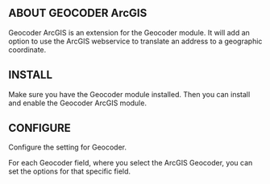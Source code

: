 ABOUT GEOCODER ArcGIS
---------------------

Geocoder ArcGIS is an extension for the Geocoder module. It will add an option to use the ArcGIS webservice to translate an address to a geographic coordinate.

INSTALL
-------

Make sure you have the Geocoder module installed. Then you can install and enable the Geocoder ArcGIS module. 

CONFIGURE
---------

Configure the setting for Geocoder.

For each Geocoder field, where you select the ArcGIS Geocoder, you can set the options for that specific field.
